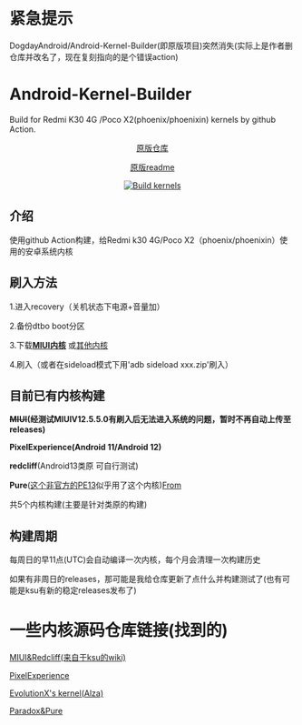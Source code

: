 # 紧急提示
DogdayAndroid/Android-Kernel-Builder(即原版项目)突然消失(实际上是作者删仓库并改名了，现在复刻指向的是个错误action)

# Android-Kernel-Builder
 Build for Redmi K30 4G /Poco X2(phoenix/phoenixin) kernels by github Action. 
 <center> 
  
[原版仓库](https://github.com/DogdayAndroid/Kernel-Builder/)

 [原版readme](https://github.com/luyanci/Android-Kernel-Builder/blob/main/README_vanlia.md) 
  
 [![Build kernels](https://github.com/luyanci/Android-Kernel-Builder/actions/workflows/build.yml/badge.svg)](https://github.com/luyanci/Android-Kernel-Builder/actions/workflows/build.yml)  
  
 </center> 
  
 ## 介绍 
 使用github Action构建，给Redmi k30 4G/Poco X2（phoenix/phoenixin）使用的安卓系统内核 
 ## 刷入方法 
 1.进入recovery（关机状态下电源+音量加） 
  
 2.备份dtbo boot分区 
  
 3.下载[**MIUI内核**](https://github.com/luyanci/Android-Kernel-Builder/releases/tag/miui) 
 或[其他内核](https://github.com/luyanci/Android-Kernel-Builder/releases/latest) 
  
 4.刷入（或者在sideload模式下用'adb sideload xxx.zip'刷入） 
  
 ## 目前已有内核构建 
  
 **~~MIUI~~(经测试MIUIV12.5.5.0有刷入后无法进入系统的问题，暂时不再自动上传至releases)** 
  
 **PixelExperience(Android 11/Android 12)** 
  
 **redcliff**(Android13类原 可自行测试) 
  
 **Pure**([这个非官方的PE13](https://github.com/SimpleJony/device_xiaomi_phoenix/releases/tag/PEPlus)似乎用了这个内核)[From](https://github.com/PixelExperience/official_devices/issues/3155) 
  
 共5个内核构建(主要是针对类原的构建) 
  
 ## 构建周期 
 每周日的早11点(UTC)会自动编译一次内核，每个月会清理一次构建历史 
  
 如果有非周日的releases，那可能是我给仓库更新了点什么并构建测试了(也有可能是ksu有新的稳定releases发布了) 
  
 # 一些内核源码仓库链接(找到的) 
  [MIUI&Redcliff(来自于ksu的wiki)](https://github.com/SlackerState/android_kernel_xiaomi_sm6150) 
  
 [PixelExperience](https://github.com/PixelExperience-Devices/kernel_xiaomi_phoenix) 
  
 [EvolutionX's kernel(Alza)](https://github.com/jaymistry258/kernel_xiaomi_phoenix) 
  
 [Paradox&Pure](https://github.com/Pzqqt/android_kernel_xiaomi_sm6150-1)
